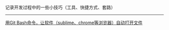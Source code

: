 记录开发过程中的一些小技巧（工具、快捷方式、套路）

----

[用Git Bash命令，让软件（sublime、chrome等浏览器）自动打开文件](https://github.com/yongheng2016/skills/issues/1)

